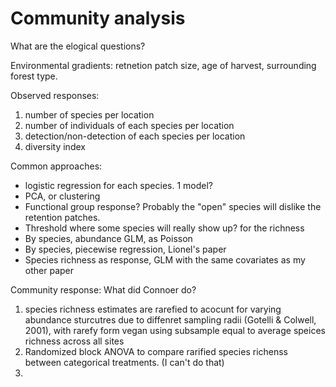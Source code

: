 # Community analysis

What are the elogical questions?

Environmental gradients: retnetion patch size, age of harvest, surrounding forest type.

Observed responses: 

1. number of species per location
2. number of individuals of each species per location
3. detection/non-detection of each species per location
4. diversity index

Common approaches:

- logistic regression for each species. 1 model?
- PCA, or clustering
- Functional group response? Probably the "open" species will dislike the retention patches.
- Threshold where some species will really show up? for the richness
- By species, abundance GLM, as Poisson
- By species, piecewise regression, Lionel's paper
- Species richness as response, GLM with the same covariates as my other paper



Community response: What did Connoer do?

1. species richness estimates are rarefied to acocunt for varying abundance sturcutres due to diffenret sampling radii (Gotelli & Colwell, 2001), with rarefy form vegan using subsample equal to average speices richness across all sites
2. Randomized block ANOVA to compare rarified species richenss between categorical treatments. (I can't do that)
3. 



